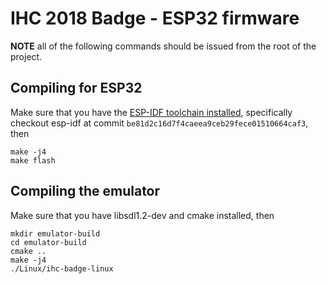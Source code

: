 # IHC 2018 Badge - ESP32 firmware
**NOTE** all of the following commands should be issued from the root of the project.


## Compiling for ESP32
Make sure that you have the [ESP-IDF toolchain installed](https://docs.espressif.com/projects/esp-idf/en/latest/get-started/index.html#get-started-get-esp-idf), specifically checkout esp-idf at commit `be81d2c16d7f4caeea9ceb29fece01510664caf3`, then
```
make -j4
make flash
```

## Compiling the emulator
Make sure that you have libsdl1.2-dev and cmake installed, then
```
mkdir emulator-build
cd emulator-build
cmake ..
make -j4
./Linux/ihc-badge-linux
```

